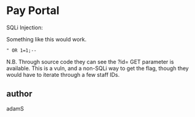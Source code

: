 # Pay Portal


SQLi Injection:

Something like this would work.

```
" OR 1=1;--

```

N.B. Through source code they can see the ?id= GET parameter is available. This is a vuln, and a non-SQLi way to get the flag, though they would have to iterate through a few staff IDs.

## author

adamS
